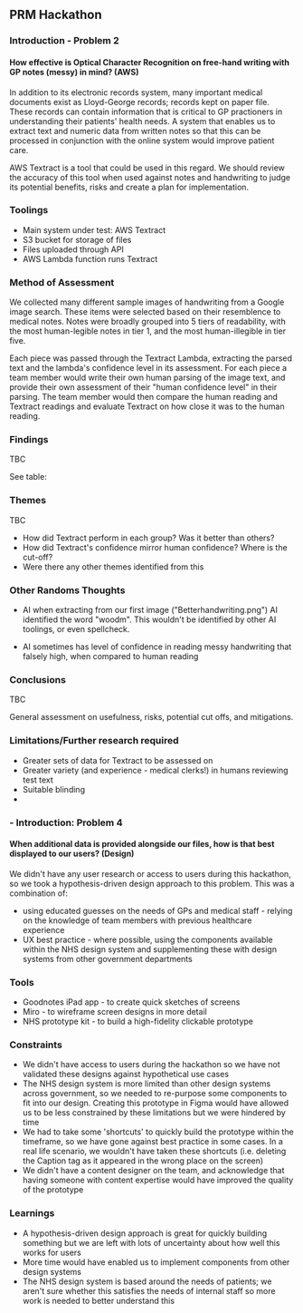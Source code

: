 ## PRM Hackathon

### Introduction - Problem 2

#### How effective is Optical Character Recognition on free-hand writing with GP notes (messy) in mind? (AWS)

In addition to its electronic records system, many important medical documents exist as Lloyd-George records; records kept on paper file. These records can contain information that is critical to GP practioners in understanding their patients' health needs. A system that enables us to extract text and numeric data from written notes so that this can be processed in conjunction with the online system would improve patient care.

AWS Textract is a tool that could be used in this regard. We should review the accuracy of this tool when used against notes and handwriting to judge its potential benefits, risks and create a plan for implementation.

### Toolings

- Main system under test: AWS Textract
- S3 bucket for storage of files
- Files uploaded through API
- AWS Lambda function runs Textract

### Method of Assessment

We collected many different sample images of handwriting from a Google image search. These items were selected based on their resemblence to medical notes. Notes were broadly grouped into 5 tiers of readability, with the most human-legible notes in tier 1, and the most human-illegible in tier five.

Each piece was passed through the Textract Lambda, extracting the parsed text and the lambda's confidence level in its assessment. For each piece a team member would write their own human parsing of the image text, and provide their own assessment of their "human confidence level" in their parsing. The team member would then compare the human reading and Textract readings and evaluate Textract on how close it was to the human reading.

### Findings

TBC

See table:

### Themes

TBC

- How did Textract perform in each group? Was it better than others?
- How did Textract's confidence mirror human confidence? Where is the cut-off?
- Were there any other themes identified from this

### Other Randoms Thoughts

- AI when extracting from our first image ("Betterhandwriting.png") AI identified the word "woodm". This wouldn't be identified
by other AI toolings, or even spellcheck.

- AI sometimes has level of confidence in reading messy handwriting that falsely high, when compared to human reading

### Conclusions

TBC

General assessment on usefulness, risks, potential cut offs, and mitigations.

### Limitations/Further research required

- Greater sets of data for Textract to be assessed on
- Greater variety (and experience - medical clerks!) in humans reviewing test text
- Suitable blinding
- 







### - Introduction: Problem 4

#### When additional data is provided alongside our files, how is that best displayed to our users? (Design)

We didn't have any user research or access to users during this hackathon, so we took a hypothesis-driven design approach to this problem. This was a combination of:

- using educated guesses on the needs of GPs and medical staff - relying on the knowledge of team members with previous healthcare experience
- UX best practice - where possible, using the components available within the NHS design system and supplementing these with design systems from other government departments

### Tools

- Goodnotes iPad app - to create quick sketches of screens
- Miro - to wireframe screen designs in more detail
- NHS prototype kit - to build a high-fidelity clickable prototype

### Constraints

- We didn't have access to users during the hackathon so we have not validated these designs against hypothetical use cases
- The NHS design system is more limited than other design systems across government, so we needed to re-purpose some components to fit into our design. Creating this prototype in Figma would have allowed us to be less constrained by these limitations but we were hindered by time
- We had to take some 'shortcuts' to quickly build the prototype within the timeframe, so we have gone against best practice in some cases. In a real life scenario, we wouldn't have taken these shortcuts (i.e. deleting the Caption tag as it appeared in the wrong place on the screen)
- We didn't have a content designer on the team, and acknowledge that having someone with content expertise would have improved the quality of the prototype

### Learnings
- A hypothesis-driven design approach is great for quickly building something but we are left with lots of uncertainty about how well this works for users
- More time would have enabled us to implement components from other design systems
- The NHS design system is based around the needs of patients; we aren't sure whether this satisfies the needs of internal staff so more work is needed to better understand this